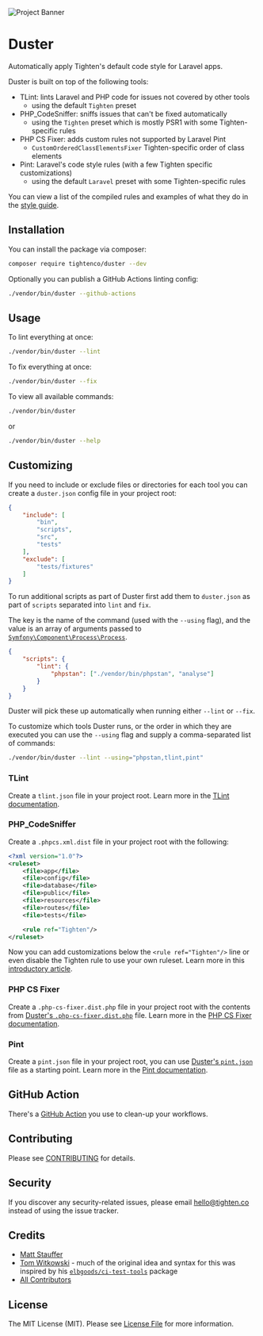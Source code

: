 ![Project Banner](https://raw.githubusercontent.com/tighten/duster/main/banner.png)
# Duster

Automatically apply Tighten's default code style for Laravel apps.

Duster is built on top of the following tools:

- TLint: lints Laravel and PHP code for issues not covered by other tools
  - using the default `Tighten` preset
- PHP_CodeSniffer: sniffs issues that can't be fixed automatically
  - using the `Tighten` preset which is mostly PSR1 with some Tighten-specific rules
- PHP CS Fixer: adds custom rules not supported by Laravel Pint
  - `CustomOrderedClassElementsFixer` Tighten-specific order of class elements
- Pint: Laravel's code style rules (with a few Tighten specific customizations)
  - using the default `Laravel` preset with some Tighten-specific rules

You can view a list of the compiled rules and examples of what they do in the [style guide](./style-guide.md).

## Installation

You can install the package via composer:

```bash
composer require tightenco/duster --dev
```

Optionally you can publish a GitHub Actions linting config:

```bash
./vendor/bin/duster --github-actions
```

## Usage

To lint everything at once:

```bash
./vendor/bin/duster --lint
```

To fix everything at once:

```bash
./vendor/bin/duster --fix
```

To view all available commands:

```bash
./vendor/bin/duster
```

or

```bash
./vendor/bin/duster --help
```

## Customizing

If you need to include or exclude files or directories for each tool you can create a `duster.json` config file in your project root:

```json
{
    "include": [
        "bin",
        "scripts",
        "src",
        "tests"
    ],
    "exclude": [
        "tests/fixtures"
    ]
}
```

To run additional scripts as part of Duster first add them to `duster.json` as part of `scripts` separated into `lint` and `fix`.

The key is the name of the command (used with the `--using` flag), and the value is an array of arguments passed to [`Symfony\Component\Process\Process`](https://symfony.com/doc/current/components/process.html).

```json
{
    "scripts": {
        "lint": {
            "phpstan": ["./vendor/bin/phpstan", "analyse"]
        }
    }
}
```

Duster will pick these up automatically when running either `--lint` or `--fix`.

To customize which tools Duster runs, or the order in which they are executed you can use the `--using` flag and supply a comma-separated list of commands:

```bash
./vendor/bin/duster --lint --using="phpstan,tlint,pint"
```

### TLint

Create a `tlint.json` file in your project root. Learn more in the [TLint documentation](https://github.com/tighten/tlint#configuration).

### PHP_CodeSniffer

Create a `.phpcs.xml.dist` file in your project root with the following:

```xml
<?xml version="1.0"?>
<ruleset>
    <file>app</file>
    <file>config</file>
    <file>database</file>
    <file>public</file>
    <file>resources</file>
    <file>routes</file>
    <file>tests</file>

    <rule ref="Tighten"/>
</ruleset>
```

Now you can add customizations below the `<rule ref="Tighten"/>` line or even disable the Tighten rule to use your own ruleset. Learn more in this [introductory article](https://ncona.com/2012/12/creating-your-own-phpcs-standard/).

### PHP CS Fixer

Create a `.php-cs-fixer.dist.php` file in your project root with the contents from [Duster's `.php-cs-fixer.dist.php`](standards/.php-cs-fixer.dist.php) file. Learn more in the [PHP CS Fixer documentation](https://cs.symfony.com/doc/config.html).

### Pint

Create a `pint.json` file in your project root, you can use [Duster's `pint.json`](standards/pint.json) file as a starting point. Learn more in the [Pint documentation](https://laravel.com/docs/pint#configuring-pint).

## GitHub Action

There's a [GitHub Action](https://github.com/tighten/duster-action) you use to clean-up your workflows.

## Contributing

Please see [CONTRIBUTING](CONTRIBUTING.md) for details.

## Security

If you discover any security-related issues, please email hello@tighten.co instead of using the issue tracker.

## Credits

- [Matt Stauffer](https://github.com/mattstauffer)
- [Tom Witkowski](https://github.com/devgummibeer) - much of the original idea and syntax for this was inspired by his [`elbgoods/ci-test-tools`](https://github.com/elbgoods/ci-test-tools) package
- [All Contributors](../../contributors)

## License

The MIT License (MIT). Please see [License File](LICENSE.md) for more information.
